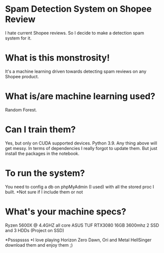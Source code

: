 # Spam Detection System on Shopee Review
I hate current Shopee reviews. So I decide to make a detection spam system for it.

# What is this monstrosity!
It's a machine learning driven towards detecting spam reviews on any Shopee product.

# What is/are machine learning used?
Random Forest.

# Can I train them?
Yes, but only on CUDA supported devices. 
Python 3.9. Any thing above will get messy.
In terms of dependencies I really forgot to update them. But just install the packages in the notebook.

# To run the system?
You need to config a db on phpMyAdmin (I used) with all the stored proc I built.
*Not sure if I include them or not

# What's your machine specs?
Ryzen 5600X @ 4.4GHZ all core
ASUS TUF RTX3080
16GB 3600mhz
2 SSD and 3 HDDs (Project on SSD)

*Pssspssss
*I love playing Horizon Zero Dawn, Ori and Metal HellSinger download them and enjoy them ;)

